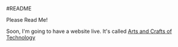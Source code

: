 #README

Please Read Me!

Soon, I'm going to have a website live. It's called [Arts and Crafts of Technology](https://artsandcrafts.tech)